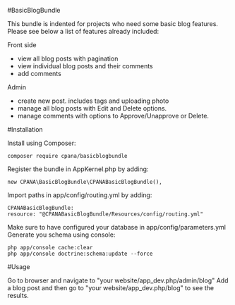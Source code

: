 #BasicBlogBundle

This bundle is indented for projects who need some basic blog features. Please see below a list of features already included:

Front side
- view all blog posts with pagination
- view individual blog posts and their comments
- add comments

Admin
- create new post. includes tags and uploading photo
- manage all blog posts with Edit and Delete options.
- manage comments with options to Approve/Unapprove or Delete.

#Installation

Install using Composer:

	composer require cpana/basicblogbundle

Register the bundle in AppKernel.php by adding:

	new CPANA\BasicBlogBundle\CPANABasicBlogBundle(),

Import paths in app/config/routing.yml by adding:

    CPANABasicBlogBundle:
    resource: "@CPANABasicBlogBundle/Resources/config/routing.yml"

Make sure to have configured your database in app/config/parameters.yml
Generate you schema using console:

	php app/console cache:clear
	php app/console doctrine:schema:update --force

#Usage

Go to browser and navigate to "your website/app_dev.php/admin/blog"
Add a blog post and then go to "your website/app_dev.php/blog" to see the results.
